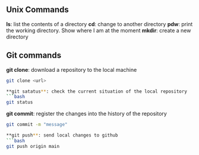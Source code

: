 ## Unix Commands

**ls**: list the contents of a directory
**cd**: change to another directory
**pdw**: print the working directory. Show where I am at the moment
**mkdir**: create a new directory

## Git commands
**git clone**: download a repository to the local machine
```bash
git clone <url>

**git satatus**: check the current situation of the local repository
```bash
git status 
```
**git commit**: register the changes into the history of the repository
```bash  
git commit -m "message"

**git push**: send local changes to github
```bash 
git push origin main
```